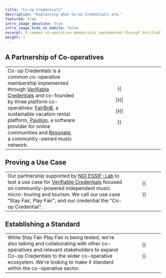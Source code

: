 ```yaml
---
title: "Co-op Credentials"
description: "Explaining what Co-op Credentials are."
featured: true
intro_image_absolute: true
intro_image_hide_on_mobile: false
excerpt: A common co-operative membership implemented through Verifiable Credentials and co-founded by FairBnB, Pavilion and Resonate.
weight: 1
---
```


## A Partnership of Co-operatives
|  |  |
|--|:--:|
| Co-op Credentials is a common co-operative membership implemented through [Verifiable Credentials](/verifiable-credentials) and co-founded by three platform co-operatives: [FairBnB](https://fairbnb.coop), a sustainable vacation rental platform, [Pavilion](https://thepavilion.io), a software provider for online communities and [Resonate](https://resonate.coop), a community-owned music network. | {{<figure src="/images/supporters/fairbnb.png" link="https://fairbnb.coop" class="logo">}}{{<figure src="/images/supporters/pavilion.png" link="https://thepavilion.io" class="logo">}}{{<figure src="/images/supporters/resonate.png" link="https://resonate.coop" class="logo">}} |

## Proving a Use Case
|  |  |
|--|:--:|
| Our partnership supported by [NGI ESSIF-Lab](https://essif-lab.eu/) to test a use case for [Verifiable Credentials](/verifiable-credentials) focused on community-powered independent music micro-touring and tourism. We call our use case “Stay Fair, Play Fair”, and our credential the "Co-op Credential". | {{<figure src="/images/illustrations/stayfairplayfair.svg">}} |

## Establishing a Standard
|  |  |
|--|:--:|
| While Stay Fair Play Fair is being tested, we're also talking and collaborating with other co-operatives and relevant stakeholders to expand Co-op Credentials to the wider co-operative ecosystem. We're looking to make it standard within the co-operative sector. | {{<figure src="/images/illustrations/cooperatives.svg">}} |